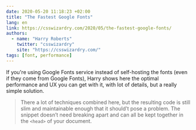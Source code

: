 ```yaml
---
date: 2020-05-20 11:18:23 +02:00
title: "The Fastest Google Fonts"
lang: en
link: https://csswizardry.com/2020/05/the-fastest-google-fonts/
authors:
  - name: "Harry Roberts"
    twitter: "csswizardry"
    site: "https://csswizardry.com/"
tags: [font, performance]
---
```


If you're using Google Fonts service instead of self-hosting the fonts (even if they come from Google Fonts), Harry shows here the optimal performance and UX you can get with it, with lot of details, but a really simple solution.

> There a lot of techniques combined here, but the resulting code is still slim and maintainable enough that it should’t pose a problem. The snippet doesn’t need breaking apart and can all be kept together in the `<head>` of your document.
